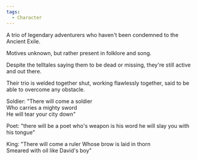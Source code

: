 ```yaml
---
tags:
  - Character
---
```


A trio of legendary adventurers who haven\'t been condemned to the Ancient Exile.

Motives unknown, but rather present in folklore and song.

Despite the telltales saying them to be dead or missing, they\'re still active and out there.

Their trio is welded together shut, working flawlessly together, said to be able to overcome any obstacle. 

Soldier: 
	"There will come a soldier  
	Who carries a mighty sword  
	He will tear your city down"

Poet:
	"there will be a poet 
	who\'s weapon is his word 
	he will slay you with his tongue\"

King: 
	"There will come a ruler 
	Whose brow is laid in thorn  
	Smeared with oil like David's boy"
